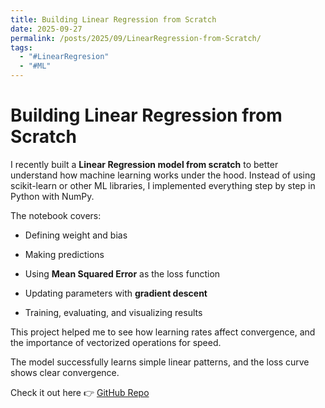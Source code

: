 ```yaml
---
title: Building Linear Regression from Scratch
date: 2025-09-27
permalink: /posts/2025/09/LinearRegression-from-Scratch/
tags:
  - "#LinearRegresion"
  - "#ML"
---
```

# Building Linear Regression from Scratch

I recently built a **Linear Regression model from scratch** to better understand how machine learning works under the hood. Instead of using scikit-learn or other ML libraries, I implemented everything step by step in Python with NumPy.

The notebook covers:

- Defining weight and bias
    
- Making predictions
    
- Using **Mean Squared Error** as the loss function
    
- Updating parameters with **gradient descent**
    
- Training, evaluating, and visualizing results
    

This project helped me to see how learning rates affect convergence, and the importance of vectorized operations for speed.

The model successfully learns simple linear patterns, and the loss curve shows clear convergence. 

Check it out here 👉 [GitHub Repo](https://github.com/mohammad-javaher/LinearRegresion-model-from-scratch/blob/main/LinearRegression.ipynb)
